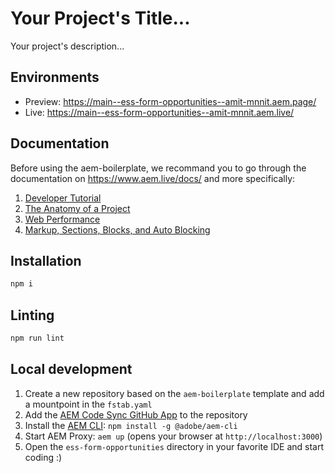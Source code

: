 # Your Project's Title...
Your project's description...

## Environments
- Preview: https://main--ess-form-opportunities--amit-mnnit.aem.page/
- Live: https://main--ess-form-opportunities--amit-mnnit.aem.live/

## Documentation

Before using the aem-boilerplate, we recommand you to go through the documentation on https://www.aem.live/docs/ and more specifically:
1. [Developer Tutorial](https://www.aem.live/developer/tutorial)
2. [The Anatomy of a Project](https://www.aem.live/developer/anatomy-of-a-project)
3. [Web Performance](https://www.aem.live/developer/keeping-it-100)
4. [Markup, Sections, Blocks, and Auto Blocking](https://www.aem.live/developer/markup-sections-blocks)

## Installation

```sh
npm i
```

## Linting

```sh
npm run lint
```

## Local development

1. Create a new repository based on the `aem-boilerplate` template and add a mountpoint in the `fstab.yaml`
1. Add the [AEM Code Sync GitHub App](https://github.com/apps/aem-code-sync) to the repository
1. Install the [AEM CLI](https://github.com/adobe/helix-cli): `npm install -g @adobe/aem-cli`
1. Start AEM Proxy: `aem up` (opens your browser at `http://localhost:3000`)
1. Open the `ess-form-opportunities` directory in your favorite IDE and start coding :)